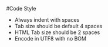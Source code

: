 #Code Style

- Always indent with spaces
- Tab size should be default 4 spaces
- HTML Tab size should be 2 spaces
- Encode in UTF8 with no BOM
